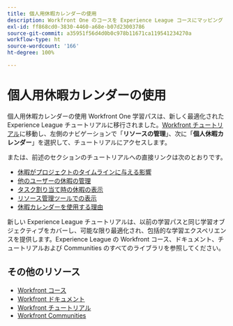 ```yaml
---
title: 個人用休暇カレンダーの使用
description: Workfront One のコースを Experience League コースにマッピング
exl-id: ff868cd0-3830-4460-a68e-b07d23003786
source-git-commit: a35951f56d4d0b0c978b11671ca119541234270a
workflow-type: ht
source-wordcount: '166'
ht-degree: 100%

---
```


# 個人用休暇カレンダーの使用

個人用休暇カレンダーの使用 Workfront One 学習パスは、新しく最適化された Experience League チュートリアルに移行されました。[Workfront チュートリアル](https://experienceleague.adobe.com/docs/workfront-learn/tutorials-workfront/home.html?lang=ja)に移動し、左側のナビゲーションで「**リソースの管理**」、次に「**個人休暇カレンダー**」を選択して、チュートリアルにアクセスします。

または、前述のセクションのチュートリアルへの直接リンクは次のとおりです。

* [休暇がプロジェクトのタイムラインに与える影響](https://experienceleague.adobe.com/docs/workfront-learn/tutorials-workfront/manage-resources/personal-time-off-calendar/how-time-off-affects-project-timelines.html?lang=ja)
* [他のユーザーの休暇の管理](https://experienceleague.adobe.com/docs/workfront-learn/tutorials-workfront/manage-resources/personal-time-off-calendar/manage-other-users-time-off.html?lang=ja)
* [タスク割り当て時の休暇の表示](https://experienceleague.adobe.com/docs/workfront-learn/tutorials-workfront/manage-resources/personal-time-off-calendar/see-time-off-when-assigning-tasks.html?lang=ja)
* [リソース管理ツールでの表示](https://experienceleague.adobe.com/docs/workfront-learn/tutorials-workfront/manage-resources/personal-time-off-calendar/visibility-in-resource-management-tools.html?lang=ja)
* [休暇カレンダーを使用する理由](https://experienceleague.adobe.com/docs/workfront-learn/tutorials-workfront/manage-resources/personal-time-off-calendar/why-use-time-off-calendar.html?lang=ja)

新しい Experience League チュートリアルは、以前の学習パスと同じ学習オブジェクティブをカバーし、可能な限り最適化され、包括的な学習エクスペリエンスを提供します。Experience League の Workfront コース、ドキュメント、チュートリアルおよび Communities のすべてのライブラリを参照してください。

## その他のリソース

* [Workfront コース](https://experienceleague.adobe.com/?lang=ja&amp;Solution=Workfront#courses)
* [Workfront ドキュメント](https://experienceleague.adobe.com/docs/workfront.html?lang=ja)
* [Workfront チュートリアル](https://experienceleague.adobe.com/docs/workfront-learn/tutorials-workfront/home.html?lang=ja)
* [Workfront Communities](https://experienceleaguecommunities.adobe.com/t5/workfront/ct-p/workfront?profile.language=ja)
